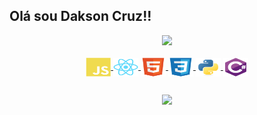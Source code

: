 ## Olá sou Dakson Cruz!! 


<div align="center">
   <a href="https://github.com/DaksonC">
   <img height="180em" src="https://github-readme-stats.vercel.app/api?username=DaksonC&show_icons=true&theme=dark&include_all_commits=true&count_private=true"/> <div/>
<div style="display: inline_block"><br>
  <img align="center" alt="Dak-Js" height="30" width="40" src="https://raw.githubusercontent.com/devicons/devicon/master/icons/javascript/javascript-plain.svg">
  <img align="center" alt="Dak-React" height="30" width="40" src="https://raw.githubusercontent.com/devicons/devicon/master/icons/react/react-original.svg">
  <img align="center" alt="Dak-HTML" height="30" width="40" src="https://raw.githubusercontent.com/devicons/devicon/master/icons/html5/html5-original.svg">
  <img align="center" alt="Dak-CSS" height="30" width="40" src="https://raw.githubusercontent.com/devicons/devicon/master/icons/css3/css3-original.svg">
  <img align="center" alt="Dak-Python" height="30" width="40" src="https://raw.githubusercontent.com/devicons/devicon/master/icons/python/python-original.svg">
  <img align="center" alt="Dak-Csharp" height="30" width="40" src="https://raw.githubusercontent.com/devicons/devicon/master/icons/csharp/csharp-original.svg"> </div>
     
 ##
     
<div>
     <a href="https://www.linkedin.com/in/dakson-cruz-1867b6b8/" target="_blank"><img src="https://img.shields.io/badge/-LinkedIn-%230077B5?style=for-the-badge&logo=linkedin&logoColor=white" target="_blank"></a>
   
<div/>

